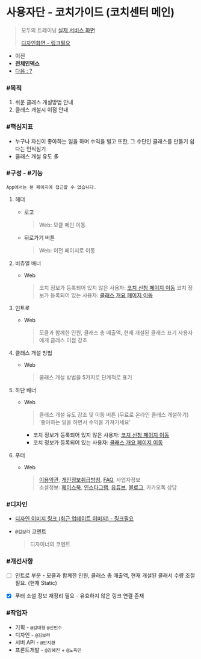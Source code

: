 # 사용자단 - 코치가이드 (코치센터 메인)

> 모두의 트레이닝 [실제 서비스 화면](www.modooclass.net/class/center)
>
> [디자인화면 - 링크필요]() 



- 이전      
- [**전체인덱스**](../README.md)     
- [다음 : ?]()



### **#목적**

1. 쉬운 클래스 개설방법 안내
2. 클래스 개설시 이점 안내



### #핵심지표

- 누구나 자신이 좋아하는 일을 하며 수익을 벌고 또한, 그 수단인 클래스를 만들기 쉽다는 인식심기
- 클래스 개설 유도 多



### **#구성 - #기능**
```App에서는 본 페이지에 접근할 수 없습니다.```

1. 헤더 

   - 로고

     > Web: 모클 메인 이동

   - 뒤로가기 버튼

     > Web: 이전 페이지로 이동

2. 비쥬얼 배너

   - Web

     > 코치 정보가 등록되어 있지 않은 사용자: [코치 신청 페이지 이동](www.modooclass.net/class/user/coach_propose)
     > 코치 정보가 등록되어 있는 사용자: [클래스 개요 페이지 이동](www.modooclass.net/class/user/class_create)

3. 인트로

   - Web

     > 모클과 함께한 인원, 클래스 총 매출액, 현재 개설된 클래스 표기
     > 사용자에게 클래스 이점 강조

4. 클래스 개설 방법

   - Web

     > 클래스 개설 방법을 5가지로 단계적로 표기
     
5. 하단 배너

   - Web

     > 클래스 개설 유도 강조 및 이동 버튼 (무료로 온라인 클래스 개설하기)
     > '좋아하는 일을 하면서 수익을 가져가세요'
        - 코치 정보가 등록되어 있지 않은 사용자: [코치 신청 페이지 이동](www.modooclass.net/class/user/coach_propose)
        - 코치 정보가 등록되어 있는 사용자: [클래스 개요 페이지 이동](www.modooclass.net/class/user/class_create)

6. 푸터

    - Web

      > [이용약관](www.modooclass.net/app/customer/agreement), [개인정보취급방침](www.modooclass.net/app/customer/policy), [FAQ](www.modooclass.net/modoo/faq), 사업자정보<br />
      > 소셜정보: [페이스북](www.facebook.com/모두의-트레이닝-104879130045273/), [인스타그램](https://www.instagram.com/modootraining/), [유튜브](https://www.youtube.com/channel/UCQ9WEzhuxE4UR69Ku4kQVSA), [블로그](https://blog.naver.com/enfit), 카카오톡 상담



### **#디자인**

- [디자인 이미지 링크 (최근 업데이트 이미지) - 링크필요]()

- `@김보라`  코멘트

  > 디자이너의 코멘트



### #개선사항

- [ ] 인트로 부분 - 모클과 함께한 인원, 클래스 총 매출액, 현재 개설된 클래서 수량 조절 필요. (현재 Static)
- [x] 푸터 소셜 정보 재정리 필요 - 유효하지 않은 링크 연결 존재



### **#작업자**

- 기획 - `@김대형` `@신민수`
- 디자인 - `@김보라`
- 서버 API - `@안지환`
- 프론트개발 - `@김혜진`  + `@노육민`
